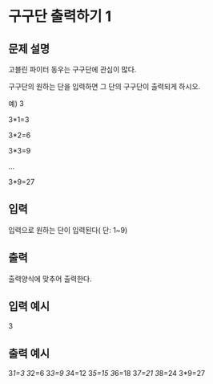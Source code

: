 # 구구단 출력하기 1
## 문제 설명      
고블린 파이터 동우는 구구단에 관심이 많다.

구구단의 원하는 단을 입력하면 그 단의 구구단이 출력되게 하시오.

예) 3

3*1=3

3*2=6

3*3=9

...

3*9=27

## 입력
입력으로 원하는 단이 입력된다( 단: 1~9)

## 출력
출력양식에 맞추어 출력한다.

## 입력 예시   
3

## 출력 예시
3*1=3
3*2=6
3*3=9
3*4=12
3*5=15
3*6=18
3*7=21
3*8=24
3*9=27